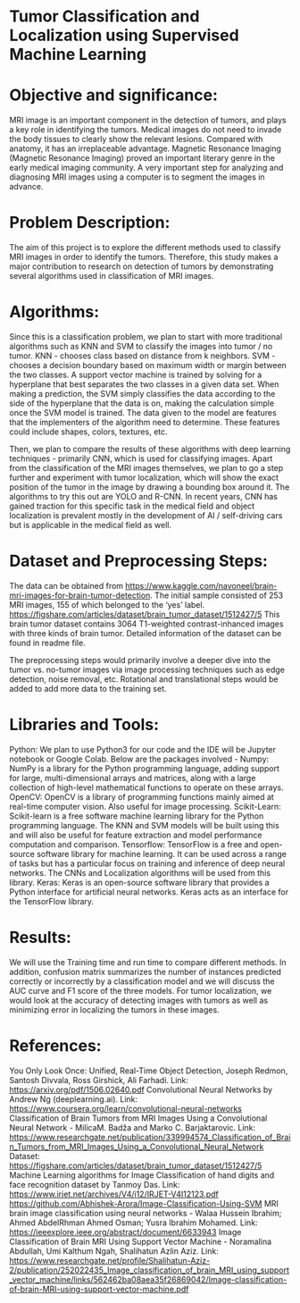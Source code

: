 # Tumor Classification and Localization using Supervised Machine Learning


# Objective and significance:
MRI image is an important component in the detection of tumors, and plays a key role in identifying the tumors. Medical images do not need to invade the body tissues to clearly show the relevant lesions. Compared with anatomy, it has an irreplaceable advantage. Magnetic Resonance Imaging (Magnetic Resonance Imaging) proved an important literary genre in the early medical imaging community. A very important step for analyzing and diagnosing MRI images using a computer is to segment the images in advance.

# Problem Description:
The aim of this project is to explore the different methods used to classify MRI images in order to identify the tumors. Therefore, this study makes a major contribution to research on detection of tumors by demonstrating several algorithms used in classification of MRI images.

# Algorithms: 
Since this is a classification problem, we plan to start with more traditional algorithms such as KNN and SVM to classify the images into tumor / no tumor. 
KNN - chooses class based on distance from k neighbors. 
SVM - chooses a decision boundary based on maximum width or margin between the two classes. A support vector machine is trained by solving for a hyperplane that best separates the two classes in a given data set. When making a prediction, the SVM simply classifies the data according to the side of the hyperplane that the data is on, making the calculation simple once the SVM model is
trained. The data given to the model are features that the implementers of the algorithm need to determine. These features could include shapes, colors, textures, etc.

Then, we plan to compare the results of these algorithms with deep learning techniques - primarily CNN, which is used for classifying images. 
Apart from the classification of the MRI images themselves, we plan to go a step further and experiment with tumor localization, which will show the exact position of the tumor in the image by drawing a bounding box around it. The algorithms to try this out are YOLO and R-CNN. In recent years, CNN has gained traction for this specific task in the medical field and object localization is prevalent mostly in the development of AI / self-driving cars but is applicable in the medical field as well. 

# Dataset and Preprocessing Steps: 
The data can be obtained from https://www.kaggle.com/navoneel/brain-mri-images-for-brain-tumor-detection. The initial sample consisted of 253 MRI images, 155 of which belonged to the ‘yes’ label. https://figshare.com/articles/dataset/brain_tumor_dataset/1512427/5 This brain tumor dataset contains 3064 T1-weighted contrast-inhanced images with three kinds of brain tumor. Detailed information of the dataset can be found in readme file.

The preprocessing steps would primarily involve a deeper dive into the tumor vs. no-tumor images via image processing techniques such as edge detection, noise removal, etc. Rotational and translational steps would be added to add more data to the training set.

# Libraries and Tools:
Python: We plan to use Python3 for our code and the IDE will be Jupyter notebook or Google Colab. Below are the packages involved - 
Numpy: NumPy is a library for the Python programming language, adding support for large, multi-dimensional arrays and matrices, along with a large collection of high-level mathematical functions to operate on these arrays.
OpenCV: OpenCV is a library of programming functions mainly aimed at real-time computer vision. Also useful for image processing.
Scikit-Learn: Scikit-learn is a free software machine learning library for the Python programming language. The KNN and SVM models will be built using this and will also be useful for feature extraction and model performance computation and comparison.
Tensorflow: TensorFlow is a free and open-source software library for machine learning. It can be used across a range of tasks but has a particular focus on training and inference of deep neural networks. The CNNs and Localization algorithms will be used from this library.
Keras: Keras is an open-source software library that provides a Python interface for artificial neural networks. Keras acts as an interface for the TensorFlow library.

# Results: 
We will use the Training time and run time to compare different methods. In addition, confusion matrix summarizes the number of instances predicted correctly or incorrectly by a classification model and we will discuss the AUC curve and F1 score of the three models. For tumor localization, we would look at the accuracy of detecting images with tumors as well as minimizing error in localizing the tumors in these images.

# References:
You Only Look Once: Unified, Real-Time Object Detection, Joseph Redmon, Santosh Divvala, Ross Girshick, Ali Farhadi. Link: https://arxiv.org/pdf/1506.02640.pdf
Convolutional Neural Networks by Andrew Ng (deeplearning.ai). Link: https://www.coursera.org/learn/convolutional-neural-networks
Classification of Brain Tumors from MRI Images Using a Convolutional Neural Network - MilicaM. Badža and Marko C. Barjaktarovic. Link: https://www.researchgate.net/publication/339994574_Classification_of_Brain_Tumors_from_MRI_Images_Using_a_Convolutional_Neural_Network
Dataset: https://figshare.com/articles/dataset/brain_tumor_dataset/1512427/5
Machine Learning algorithms for Image Classification of hand digits and face recognition dataset by Tanmoy Das. Link: https://www.irjet.net/archives/V4/i12/IRJET-V4I12123.pdf
https://github.com/Abhishek-Arora/Image-Classification-Using-SVM 
MRI brain image classification using neural networks - Walaa Hussein Ibrahim; Ahmed AbdelRhman Ahmed Osman; Yusra Ibrahim Mohamed. Link: https://ieeexplore.ieee.org/abstract/document/6633943
Image Classification of Brain MRI Using Support Vector Machine - Noramalina Abdullah, Umi Kalthum Ngah, Shalihatun Azlin Aziz. Link: https://www.researchgate.net/profile/Shalihatun-Aziz-2/publication/252022435_Image_classification_of_brain_MRI_using_support_vector_machine/links/562462ba08aea35f26869042/Image-classification-of-brain-MRI-using-support-vector-machine.pdf
